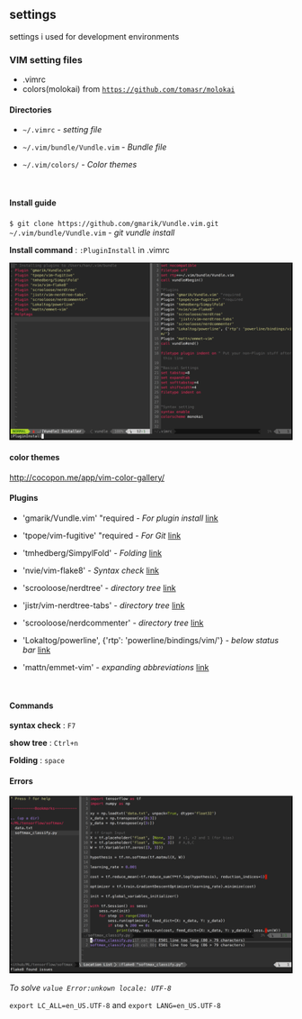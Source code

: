 ## settings

settings i used for development environments



### VIM setting files

- .vimrc
- colors(molokai) from [`https://github.com/tomasr/molokai`](https://github.com/tomasr/molokai)




#### Directories

- `~/.vimrc`  - *setting file*

- `~/.vim/bundle/Vundle.vim`   - *Bundle file*

- `~/.vim/colors/` - *Color themes*

  ​

#### Install guide

`$ git clone https://github.com/gmarik/Vundle.vim.git ~/.vim/bundle/Vundle.vim` - *git vundle install*



**Install command** : `:PluginInstall` in .vimrc

![vim_PluginInstall](vim_PluginInstall.png)



#### color themes

http://cocopon.me/app/vim-color-gallery/



#### Plugins

- 'gmarik/Vundle.vim' "required - *For plugin install* [link](https://github.com/gmarik/Vundle.vim.git )
- 'tpope/vim-fugitive' "required - *For Git* [link](https://github.com/tpope/vim-fugitive)


- 'tmhedberg/SimpylFold' - *Folding* [link](https://github.com/tmhedberg/SimpylFold)

- 'nvie/vim-flake8' - *Syntax check* [link](https://github.com/nvie/vim-flake8)

- 'scrooloose/nerdtree' - *directory tree* [link](https://github.com/scrooloose/nerdtree)

- 'jistr/vim-nerdtree-tabs' - *directory tree* [link](jistr/vim-nerdtree-tabs)

- 'scrooloose/nerdcommenter' - *directory tree* [link](https://github.com/scrooloose/nerdcommenter)

- 'Lokaltog/powerline', {'rtp': 'powerline/bindings/vim/'} - *below status bar* [link](https://github.com/Lokaltog/vim-powerline)

- 'mattn/emmet-vim' - *expanding abbreviations* [link](https://github.com/mattn/emmet-vim)

  ​


#### Commands

**syntax check** :  `F7`

**show tree** : `Ctrl+n`

**Folding** : `space`



#### Errors

![vim_screenshot](vim_screenshot.png)

*To solve `value Error:unkown locale: UTF-8`*

`export LC_ALL=en_US.UTF-8` and `export LANG=en_US.UTF-8`